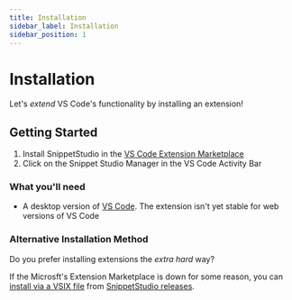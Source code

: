 ```yaml
---
title: Installation
sidebar_label: Installation
sidebar_position: 1
---
```


# Installation

Let's *extend* VS Code's functionality by installing an extension!

## Getting Started

1. Install SnippetStudio in the [VS Code Extension Marketplace](https://marketplace.visualstudio.com/items?itemName=AlexDombroski.snippetstudio)
2. Click on the Snippet Studio Manager <i className="codicon codicon-repo"></i> in the VS Code Activity Bar

### What you'll need

- A desktop version of [VS Code](https://code.visualstudio.com/download). The extension isn't yet stable for web versions of VS Code <i className="codicon codicon-vscode"></i>

### Alternative Installation Method

Do you prefer installing extensions the *extra hard* way?

If the Microsft's Extension Marketplace is down for some reason, you can [install via a VSIX file](https://code.visualstudio.com/docs/configure/extensions/extension-marketplace#_install-from-a-vsix) from [SnippetStudio releases](https://github.com/alexanderdombroski/snippetstudio/releases).